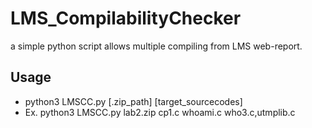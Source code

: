 # LMS_CompilabilityChecker
a simple python script allows multiple compiling from LMS web-report.

## Usage
- python3 LMSCC.py [.zip_path] [target_sourcecodes]
- Ex. python3 LMSCC.py lab2.zip cp1.c whoami.c who3.c,utmplib.c
